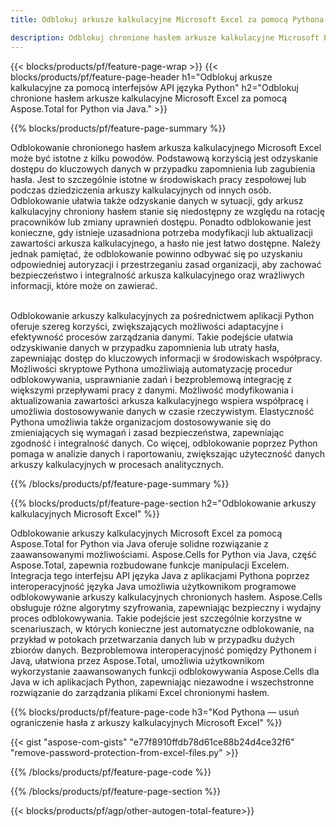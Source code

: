 ```yaml
---
title: Odblokuj arkusze kalkulacyjne Microsoft Excel za pomocą Pythona 

description: Odblokuj chronione hasłem arkusze kalkulacyjne Microsoft Excel za pośrednictwem aplikacji Python.
---
```


{{< blocks/products/pf/feature-page-wrap >}}
{{< blocks/products/pf/feature-page-header h1="Odblokuj arkusze kalkulacyjne za pomocą interfejsów API języka Python" h2="Odblokuj chronione hasłem arkusze kalkulacyjne Microsoft Excel za pomocą Aspose.Total for Python via Java." >}}

{{% blocks/products/pf/feature-page-summary %}}

Odblokowanie chronionego hasłem arkusza kalkulacyjnego Microsoft Excel może być istotne z kilku powodów. Podstawową korzyścią jest odzyskanie dostępu do kluczowych danych w przypadku zapomnienia lub zagubienia hasła. Jest to szczególnie istotne w środowiskach pracy zespołowej lub podczas dziedziczenia arkuszy kalkulacyjnych od innych osób. Odblokowanie ułatwia także odzyskanie danych w sytuacji, gdy arkusz kalkulacyjny chroniony hasłem stanie się niedostępny ze względu na rotację pracowników lub zmiany uprawnień dostępu. Ponadto odblokowanie jest konieczne, gdy istnieje uzasadniona potrzeba modyfikacji lub aktualizacji zawartości arkusza kalkulacyjnego, a hasło nie jest łatwo dostępne. Należy jednak pamiętać, że odblokowanie powinno odbywać się po uzyskaniu odpowiedniej autoryzacji i przestrzeganiu zasad organizacji, aby zachować bezpieczeństwo i integralność arkusza kalkulacyjnego oraz wrażliwych informacji, które może on zawierać.<br /><br />


Odblokowanie arkuszy kalkulacyjnych za pośrednictwem aplikacji Python oferuje szereg korzyści, zwiększających możliwości adaptacyjne i efektywność procesów zarządzania danymi. Takie podejście ułatwia odzyskiwanie danych w przypadku zapomnienia lub utraty hasła, zapewniając dostęp do kluczowych informacji w środowiskach współpracy. Możliwości skryptowe Pythona umożliwiają automatyzację procedur odblokowywania, usprawnianie zadań i bezproblemową integrację z większymi przepływami pracy z danymi. Możliwość modyfikowania i aktualizowania zawartości arkusza kalkulacyjnego wspiera współpracę i umożliwia dostosowywanie danych w czasie rzeczywistym. Elastyczność Pythona umożliwia także organizacjom dostosowywanie się do zmieniających się wymagań i zasad bezpieczeństwa, zapewniając zgodność i integralność danych. Co więcej, odblokowanie poprzez Python pomaga w analizie danych i raportowaniu, zwiększając użyteczność danych arkuszy kalkulacyjnych w procesach analitycznych.

{{% /blocks/products/pf/feature-page-summary  %}}


{{% blocks/products/pf/feature-page-section  h2="Odblokowanie arkuszy kalkulacyjnych Microsoft Excel" %}}

Odblokowanie arkuszy kalkulacyjnych Microsoft Excel za pomocą Aspose.Total for Python via Java oferuje solidne rozwiązanie z zaawansowanymi możliwościami. Aspose.Cells for Python via Java, część Aspose.Total, zapewnia rozbudowane funkcje manipulacji Excelem. Integracja tego interfejsu API języka Java z aplikacjami Pythona poprzez interoperacyjność języka Java umożliwia użytkownikom programowe odblokowywanie arkuszy kalkulacyjnych chronionych hasłem. Aspose.Cells obsługuje różne algorytmy szyfrowania, zapewniając bezpieczny i wydajny proces odblokowywania. Takie podejście jest szczególnie korzystne w scenariuszach, w których konieczne jest automatyczne odblokowanie, na przykład w potokach przetwarzania danych lub w przypadku dużych zbiorów danych. Bezproblemowa interoperacyjność pomiędzy Pythonem i Javą, ułatwiona przez Aspose.Total, umożliwia użytkownikom wykorzystanie zaawansowanych funkcji odblokowywania Aspose.Cells dla Java w ich aplikacjach Python, zapewniając niezawodne i wszechstronne rozwiązanie do zarządzania plikami Excel chronionymi hasłem.

{{% blocks/products/pf/feature-page-code h3="Kod Pythona — usuń ograniczenie hasła z arkuszy kalkulacyjnych Microsoft Excel" %}}

{{< gist "aspose-com-gists" "e77f8910ffdb78d61ce88b24d4ce32f6" "remove-password-protection-from-excel-files.py" >}}

{{% /blocks/products/pf/feature-page-code  %}}

{{% /blocks/products/pf/feature-page-section %}}

{{< blocks/products/pf/agp/other-autogen-total-feature>}}